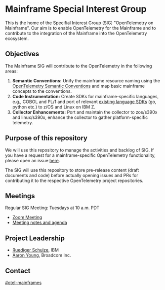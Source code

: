 # Mainframe Special Interest Group
This is the home of the Specifial Interest Group (SIG) "OpenTelemetry on Mainframe". 
Our aim is to enable OpenTelemetry for the Mainframe and to contribute to the integration of the Mainframe into the OpenTelemetry ecosystem.

## Objectives
The Mainframe SIG will contribute to the OpenTelemetry in the following areas:
1. **Semantic Conventions:** Unify the mainframe resource naming using the [OpenTelemetry Semantic Conventions](https://opentelemetry.io/docs/specs/semconv/) and map basic mainframe concepts to the conventions. 
2. **Code Instrumentation:** Create SDKs for mainframe-specific languages, e.g., COBOL and PL/1 and port of relevant [existing language SDKs](https://opentelemetry.io/docs/languages/) (go, python etc.) to z/OS and Linux on IBM Z.
3. **Collector Enhancements:** Port and maintain the collector to zos/s390x and linux/s390x, enhance the collector to gather platform-specific telemetry.

## Purpose of this repository

We will use this repository to manage the activities and backlog of SIG. If you have a request for a mainframe-specific OpenTelemetry functionality, please open an issue [here](https://github.com/open-telemetry/sig-mainframe/issues).

The SIG will use this repository to store pre-release content (draft documents and code) before actually opening issues and PRs for contributing it to the respective OpenTelemetry project repositories. 

## Meetings

Regular SIG Meeting: Tuesdays at 10 a.m. PDT
- [Zoom Meeting](https://zoom.us/j/96213920701?pwd=NnRFemhtWUJFeEhvRU5Wbk5TKzY5QT09)
- [Meeting notes and agenda](https://docs.google.com/document/d/14p-bpofozTL4n3jy6HZH_TKjoOXvog18G1HBRqq6liE/edit#heading=h.pss2tdsd549w)

## Project Leadership
- [Ruediger Schulze](https://github.com/rrschulze), IBM 
- [Aaron Young](https://github.com/youngaaronm), Broadcom Inc.

## Contact
[#otel-mainframes](https://cloud-native.slack.com/archives/C05PXDFTCPJ)
